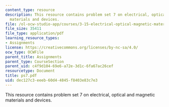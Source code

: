 ```yaml
---
content_type: resource
description: This resource contains problem set 7 on electrical, optical and magnetic
  materials and devices.
file: /ol-ocw-studio-app/courses/3-15-electrical-optical-magnetic-materials-and-devices-fall-2006/dec127c3eeeb60d44845f8403e83c7e3_ps7.pdf
file_size: 35411
file_type: application/pdf
learning_resource_types:
- Assignments
license: https://creativecommons.org/licenses/by-nc-sa/4.0/
ocw_type: OCWFile
parent_title: Assignments
parent_type: CourseSection
parent_uid: c4f9d104-69e6-a72e-3d1c-6fa67ac26cef
resourcetype: Document
title: ps7.pdf
uid: dec127c3-eeeb-60d4-4845-f8403e83c7e3
---
```

This resource contains problem set 7 on electrical, optical and magnetic materials and devices.